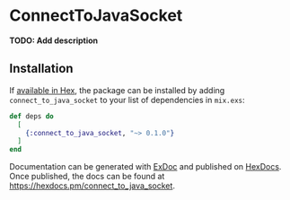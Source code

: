 # ConnectToJavaSocket

**TODO: Add description**

## Installation

If [available in Hex](https://hex.pm/docs/publish), the package can be installed
by adding `connect_to_java_socket` to your list of dependencies in `mix.exs`:

```elixir
def deps do
  [
    {:connect_to_java_socket, "~> 0.1.0"}
  ]
end
```

Documentation can be generated with [ExDoc](https://github.com/elixir-lang/ex_doc)
and published on [HexDocs](https://hexdocs.pm). Once published, the docs can
be found at <https://hexdocs.pm/connect_to_java_socket>.

